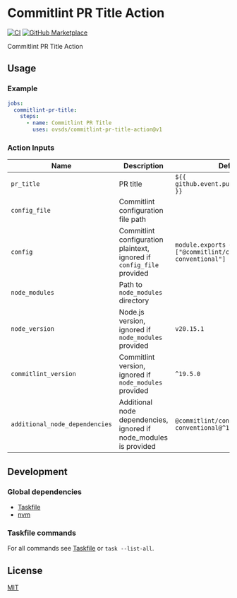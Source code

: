 # Commitlint PR Title Action

[![CI](https://github.com/ovsds/commitlint-pr-title-action/workflows/Check%20PR/badge.svg)](https://github.com/ovsds/commitlint-pr-title-action/actions?query=workflow%3A%22%22Check+PR%22%22)
[![GitHub Marketplace](https://img.shields.io/badge/Marketplace-Commitlint%20PR%20Title-blue.svg)](https://github.com/marketplace/actions/commitlint-pr-title)

Commitlint PR Title Action

## Usage

### Example

```yaml
jobs:
  commitlint-pr-title:
    steps:
      - name: Commitlint PR Title
        uses: ovsds/commitlint-pr-title-action@v1
```

### Action Inputs

| Name                           | Description                                                           | Default                                                              |
| ------------------------------ | --------------------------------------------------------------------- | -------------------------------------------------------------------- |
| `pr_title`                     | PR title                                                              | `${{ github.event.pull_request.title }}`                             |
| `config_file`                  | Commitlint configuration file path                                    |                                                                      |
| `config`                       | Commitlint configuration plaintext, ignored if `config_file` provided | `module.exports = { extends: ["@commitlint/config-conventional"] };` |
| `node_modules`                 | Path to `node_modules` directory                                      |                                                                      |
| `node_version`                 | Node.js version, ignored if `node_modules` provided                   | `v20.15.1`                                                           |
| `commitlint_version`           | Commitlint version, ignored if `node_modules` provided                | `^19.5.0`                                                            |
| `additional_node_dependencies` | Additional node dependencies, ignored if node_modules is provided     | `@commitlint/config-conventional@^19.5.0`                            |

## Development

### Global dependencies

- [Taskfile](https://taskfile.dev/installation/)
- [nvm](https://github.com/nvm-sh/nvm?tab=readme-ov-file#install--update-script)

### Taskfile commands

For all commands see [Taskfile](Taskfile.yaml) or `task --list-all`.

## License

[MIT](LICENSE)
